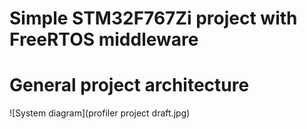 # Simple STM32F767Zi project with FreeRTOS middleware
# General project architecture
![System diagram](profiler project draft.jpg)